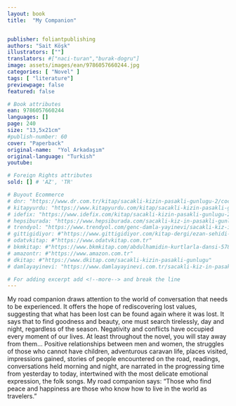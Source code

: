 ```yaml
---
layout: book
title:  "My Companion"


publisher: foliantpublishing
authors: "Sait Köşk"
illustrators: [""]
translators: #["naci-turan","burak-dogru"]
image: assets/images/ean/9786057660244.jpg
categories: [ "Novel" ]
tags: [ "literature"]
previewpage: false
featured: false

# Book attributes
ean: 9786057660244
languages: []
page: 240
size: "13,5x21cm"
#publish-number: 60
cover: "Paperback"
original-name:  "Yol Arkadaşım"
original-language: "Turkish"
youtube:

# Foreign Rights attributes
sold: [] # 'AZ', 'TR'

# Buyout Ecommerce
# dnr: "https://www.dr.com.tr/kitap/sacakli-kizin-pasakli-gunlugu-2/cocuk-ve-genclik/genclik-10-yas/roman-oyku/urunno=0001893059001"
# kitapyurdu: "https://www.kitapyurdu.com/kitap/sacakli-kizin-pasakli-gunlugu-2-/560122.html&filter_name=Sa%C3%A7akl%C4%B1+K%C4%B1z%27%C4%B1n+Pasakl%C4%B1+G%C3%BCnl%C3%BC%C4%9F%C3%BC+2"
# idefix: "https://www.idefix.com/kitap/sacakli-kizin-pasakli-gunlugu-2/cocuk-ve-genclik/genclik-10-yas/roman-oyku/urunno=0001893059001"
# hepsiburada: "https://www.hepsiburada.com/sacakli-kiz-in-pasakli-gunlugu-2-damla-yayinevi-p-HBV000012ER86"
# trendyol: "https://www.trendyol.com/genc-damla-yayinevi/sacakli-kiz-in-pasakli-gunlugu-2-p-54825777"
# gittigidiyor: #"https://www.gittigidiyor.com/kitap-dergi/ezan-sehidi-adnan-menderes_pdp_732728793"
# odatvkitap: #"https://www.odatvkitap.com.tr"
# bkmkitap: #"https://www.bkmkitap.com/abdulhamidin-kurtlarla-dansi-578226"
# amazontr: #"https://www.amazon.com.tr"
# dkitap: #"https://www.dkitap.com/sacakli-kizin-pasakli-gunlugu"
# damlayayinevi: "https://www.damlayayinevi.com.tr/sacakli-kiz-in-pasakli-gunlugu-2-bu-iste-bi-terslik-var"

# For adding excerpt add <!--more--> and break the line
---
```

My road companion draws attention to the world
of conversation that needs to be experienced. It
offers the hope of rediscovering lost values, suggesting that what has been lost can be found again
where it was lost. It says that to find goodness and
beauty, one must search tirelessly, day and night,
regardless of the season. Negativity and conflicts
have occupied every moment of our lives. At least
throughout the novel, you will stay away from
them...
Positive relationships between men and women,
the struggles of those who cannot have children,
adventurous caravan life, places visited, impressions gained, stories of people encountered on the
road, readings, conversations held morning and
night, are narrated in the progressing time from
yesterday to today, intertwined with the most delicate emotional expression, the folk songs.
My road companion says: “Those who find peace
and happiness are those who know how to live in
the world as travelers.”
<!--more--> 

